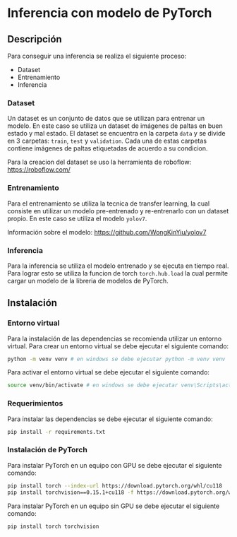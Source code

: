 # Inferencia con modelo de PyTorch

## Descripción
Para conseguir una inferencia se realiza el siguiente proceso:

- Dataset
- Entrenamiento
- Inferencia

### Dataset
Un dataset es un conjunto de datos que se utilizan para entrenar un modelo. En este caso se utiliza un dataset de imágenes de paltas en buen estado y mal estado. El dataset se encuentra en la carpeta `data` y se divide en 3 carpetas: `train`, `test` y `validation`. Cada una de estas carpetas contiene imágenes de paltas etiquetadas de acuerdo a su condicion.

Para la creacion del dataset se uso la herramienta de roboflow: https://roboflow.com/

### Entrenamiento
Para el entrenamiento se utiliza la tecnica de transfer learning, la cual consiste en utilizar un modelo pre-entrenado y re-entrenarlo con un dataset propio. En este caso se utiliza el modelo `yolov7`.

Información sobre el modelo: https://github.com/WongKinYiu/yolov7

### Inferencia
Para la inferencia se utiliza el modelo entrenado y se ejecuta en tiempo real. Para lograr esto se utiliza la funcion de torch `torch.hub.load` la cual permite cargar un modelo de la libreria de modelos de PyTorch.

## Instalación
### Entorno virtual
Para la instalación de las dependencias se recomienda utilizar un entorno virtual. Para crear un entorno virtual se debe ejecutar el siguiente comando:
```bash
python -m venv venv # en windows se debe ejecutar python -m venv venv
```
Para activar el entorno virtual se debe ejecutar el siguiente comando:
```bash
source venv/bin/activate # en windows se debe ejecutar venv\Scripts\activate
```

### Requerimientos
Para instalar las dependencias se debe ejecutar el siguiente comando:
```bash
pip install -r requirements.txt
```

### Instalación de PyTorch
Para instalar PyTorch en un equipo con GPU se debe ejecutar el siguiente comando:
```bash
pip install torch --index-url https://download.pytorch.org/whl/cu118
pip install torchvision==0.15.1+cu118 -f https://download.pytorch.org/whl/torch_stable.html
```

Para instalar PyTorch en un equipo sin GPU se debe ejecutar el siguiente comando:
```bash
pip install torch torchvision
```
